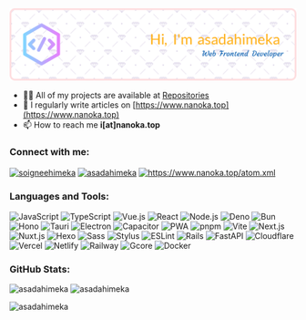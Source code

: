 <!--
### Hi there 👋
**asadahimeka/asadahimeka** is a ✨ _special_ ✨ repository because its `README.md` (this file) appears on your GitHub profile.

Here are some ideas to get you started:

- 🔭 I’m currently working on ...
- 🌱 I’m currently learning ...
- 👯 I’m looking to collaborate on ...
- 🤔 I’m looking for help with ...
- 💬 Ask me about ...
- 📫 How to reach me: ...
- 😄 Pronouns: ...
- ⚡ Fun fact: ...
-->
![Header](./github-header-image.png)

- 👨‍💻 All of my projects are available at [Repositories](https://github.com/asadahimeka?tab=repositories&q=&type=public&language=&sort=stargazers)
- 📝 I regularly write articles on [https://www.nanoka.top](https://www.nanoka.top)
- 📫 How to reach me **i[at]nanoka.top**

<h3 align="left">Connect with me:</h3>
<p align="left">
<a href="https://twitter.com/soigneehimeka" target="blank"><img align="center" src="https://raw.githubusercontent.com/rahuldkjain/github-profile-readme-generator/master/src/images/icons/Social/twitter.svg" alt="soigneehimeka" height="30" width="40" /></a>
<a href="https://instagram.com/asadahimeka" target="blank"><img align="center" src="https://raw.githubusercontent.com/rahuldkjain/github-profile-readme-generator/master/src/images/icons/Social/instagram.svg" alt="asadahimeka" height="30" width="40" /></a>
<a href="https://www.nanoka.top/atom.xml" target="blank"><img align="center" src="https://raw.githubusercontent.com/rahuldkjain/github-profile-readme-generator/master/src/images/icons/Social/rss.svg" alt="https://www.nanoka.top/atom.xml" height="30" width="40" /></a>
</p>

<h3 align="left">Languages and Tools:</h3>

  <img
    src="https://img.shields.io/badge/JavaScript-%23323330.svg?style=flat&logo=javascript&logoColor=%23F7DF1E"
    alt="JavaScript">
  <img
    src="https://img.shields.io/badge/TypeScript-%23007ACC.svg?style=flat&logo=typescript&logoColor=white"
    alt="TypeScript">
  <img
    src="https://img.shields.io/badge/Vue.js-%2335495e.svg?style=flat&logo=vuedotjs&logoColor=%234FC08D"
    alt="Vue.js">
  <img
    src="https://img.shields.io/badge/React-%2320232a.svg?style=flat&logo=react&logoColor=%2361DAFB"
    alt="React">
  <img
    src="https://img.shields.io/badge/Node.js-6DA55F?style=flat&logo=node.js&logoColor=white"
    alt="Node.js">
  <img src="https://img.shields.io/badge/Deno-%23000000.svg?style=flat&logo=Deno" alt="Deno">
  <img
    src="https://img.shields.io/badge/Bun-%23151515.svg?style=flat&logo=Bun&logoColor=%23f9f1e1"
    alt="Bun">
  <img src="https://img.shields.io/badge/Hono-E36002.svg?style=flat&logo=Hono&logoColor=white"
    alt="Hono">
  <img
    src="https://img.shields.io/badge/Tauri-24C8D8.svg?style=flat&logo=Tauri&logoColor=white"
    alt="Tauri">
  <img
    src="https://img.shields.io/badge/Electron-47848F.svg?style=flat&logo=Electron&logoColor=white"
    alt="Electron">
  <img
    src="https://img.shields.io/badge/Capacitor-119EFF.svg?style=flat&logo=Capacitor&logoColor=white"
    alt="Capacitor">
  <img src="https://img.shields.io/badge/PWA-5A0FC8.svg?style=flat&logo=PWA&logoColor=white"
    alt="PWA">
  <img src="https://img.shields.io/badge/pnpm-F69220.svg?style=flat&logo=pnpm&logoColor=white"
    alt="pnpm">
  <img src="https://img.shields.io/badge/Vite-646CFF.svg?style=flat&logo=Vite&logoColor=white"
    alt="Vite">
  <img
    src="https://img.shields.io/badge/Next.js-000000.svg?style=flat&logo=nextdotjs&logoColor=white"
    alt="Next.js">
  <img
    src="https://img.shields.io/badge/Nuxt.js-00DC82.svg?style=flat&logo=nuxtdotjs&logoColor=white"
    alt="Nuxt.js">
  <img src="https://img.shields.io/badge/Hexo-0e83cd?style=flat&logo=hexo&logoColor=white"
    alt="Hexo">
  <img src="https://img.shields.io/badge/Sass-CC6699?style=flat&logo=sass&logoColor=white"
    alt="Sass">
  <img
    src="https://img.shields.io/badge/Stylus-6da13f.svg?style=flat&logo=Stylus&logoColor=white"
    alt="Stylus">
  <img src="https://img.shields.io/badge/ESLint-4B3263?style=flat&logo=eslint&logoColor=white"
    alt="ESLint">
  <img
    src="https://img.shields.io/badge/Rails-%23CC0000.svg?style=flat&logo=ruby-on-rails&logoColor=white"
    alt="Rails">
  <img
    src="https://img.shields.io/badge/FastAPI-009688.svg?style=flat&logo=FastAPI&logoColor=white"
    alt="FastAPI">
  <img
    src="https://img.shields.io/badge/Cloudflare-F38020?style=flat&logo=Cloudflare&logoColor=white"
    alt="Cloudflare">
  <img
    src="https://img.shields.io/badge/Vercel-%23000000.svg?style=flat&logo=Vercel&logoColor=white"
    alt="Vercel">
  <img
    src="https://img.shields.io/badge/Netlify-%2300C7B7.svg?style=flat&logo=Netlify&logoColor=white"
    alt="Netlify">
  <img
    src="https://img.shields.io/badge/Railway-0B0D0E.svg?style=flat&logo=Railway&logoColor=white"
    alt="Railway">
  <img
    src="https://img.shields.io/badge/Gcore-FF4C00.svg?style=flat&logo=Gcore&logoColor=white"
    alt="Gcore">
  <img
    src="https://img.shields.io/badge/Docker-2496ED.svg?style=flat&logo=Docker&logoColor=white"
    alt="Docker">

<h3 align="left">GitHub Stats:</h3>

<p>
<img src="https://github-readme-stats.vercel.app/api/top-langs?username=asadahimeka&show_icons=true&locale=en&layout=compact&hide=html" alt="asadahimeka" />
<img height=165 src="https://github-readme-stats.vercel.app/api?username=asadahimeka&show_icons=true" alt="asadahimeka" />
</p>

<p><img src="https://api.moedog.org/count/@asadahimeka_readme?theme=rule34" alt="asadahimeka" /></p>
